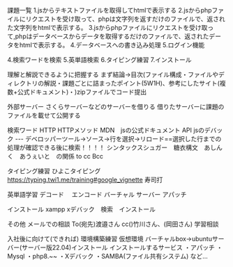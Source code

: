 課題一覧
1.jsからテキストファイルを取得してhtmlで表示する
2.jsからphpファイルにリクエストを受け取って、phpは文字列を返すだけのファイルで、返された文字列をhtmlで表示する。
3.jsからphpファイルにリクエストを受け取って,phpはデータベースからデータを取得するだけのファイルで、返されたデータをhtmlで表示する。
4.データベースへの書き込み処理
5.ログイン機能


4.検索ワードを検索
5.英単語検索
6.タイピング練習
7.インストール

理解と解説できるように把握する
まず結論->目次(ファイル構成・ファイルやディレクトリの解説・課題ごとに詰まったポイント(5W1H)、参考にしたサイト(複数+公式ドキュメント)・)zipファイルでコード提出

外部サーバー
さくらサーバーなどのサーバーを借りる
借りたサーバーに課題のファイルを載せて公開する

検索ワード
HTTP
HTTPメソッド
MDN　jsの公式ドキュメント
API
jsのデバック --- デベロッパーツール->ソース->行を選択->リロード==選択した行までの処理が確認できる後に検索！！！！
シンタックスシュガー　糖衣構文　あしんく　あうぇいと　の関係
to
cc
Bcc

タイピング練習
ひよこタイピング
https://typing.twi1.me/training#google_vignette
寿司打

英単語学習
デコード　
エンコード
バーチャル
サーバー
アパッチ

インストール
xampp xデバック　検索　インストール

その他
メールでの相談
To(宛先)渡邉さん
cc()竹川さん、(岡田さん)
学習相談


入社後に向けて(できれば)
環境構築練習
仮想環境
バーチャルbox->ubuntuサーバー(サーバー版22.04)インストール
インストールするサービス
・アパッチ
・Mysql
・php8.~~
・Xデバック
・SAMBA(ファイル共有システム)
など...
